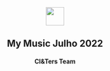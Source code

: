 
<center>
<img src="src/assets/toReadme/mymusic.png"width="42" height="42" >
</center>



<center><h2>My Music Julho 2022</h2>   </center>
<center><h4> CI&Ters Team </h4>   </center>
